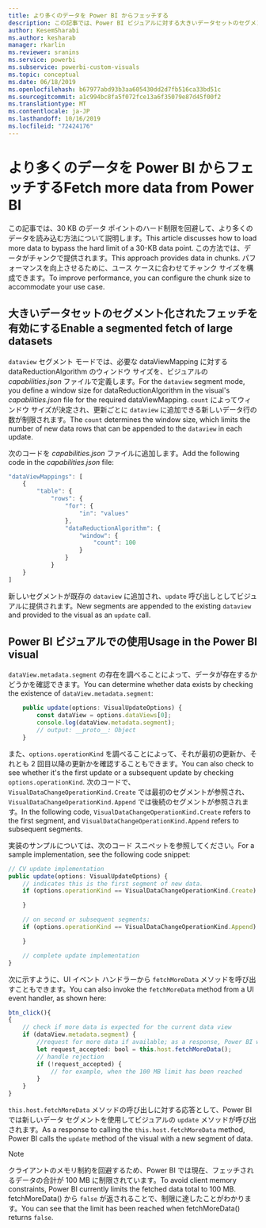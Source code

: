 ```yaml
---
title: より多くのデータを Power BI からフェッチする
description: この記事では、Power BI ビジュアルに対する大きいデータセットのセグメント化されたフェッチを有効にする方法を説明します。
author: KesemSharabi
ms.author: kesharab
manager: rkarlin
ms.reviewer: sranins
ms.service: powerbi
ms.subservice: powerbi-custom-visuals
ms.topic: conceptual
ms.date: 06/18/2019
ms.openlocfilehash: b67977abd93b3aa605430dd2d7fb516ca33bd51c
ms.sourcegitcommit: a1c994bc8fa5f072fce13a6f35079e87d45f00f2
ms.translationtype: MT
ms.contentlocale: ja-JP
ms.lasthandoff: 10/16/2019
ms.locfileid: "72424176"
---
```

# <a name="fetch-more-data-from-power-bi"></a><span data-ttu-id="22ad1-103">より多くのデータを Power BI からフェッチする</span><span class="sxs-lookup"><span data-stu-id="22ad1-103">Fetch more data from Power BI</span></span>

<span data-ttu-id="22ad1-104">この記事では、30 KB のデータ ポイントのハード制限を回避して、より多くのデータを読み込む方法について説明します。</span><span class="sxs-lookup"><span data-stu-id="22ad1-104">This article discusses how to load more data to bypass the hard limit of a 30-KB data point.</span></span> <span data-ttu-id="22ad1-105">この方法では、データがチャンクで提供されます。</span><span class="sxs-lookup"><span data-stu-id="22ad1-105">This approach provides data in chunks.</span></span> <span data-ttu-id="22ad1-106">パフォーマンスを向上させるために、ユース ケースに合わせてチャンク サイズを構成できます。</span><span class="sxs-lookup"><span data-stu-id="22ad1-106">To improve performance, you can configure the chunk size to accommodate your use case.</span></span>  

## <a name="enable-a-segmented-fetch-of-large-datasets"></a><span data-ttu-id="22ad1-107">大きいデータセットのセグメント化されたフェッチを有効にする</span><span class="sxs-lookup"><span data-stu-id="22ad1-107">Enable a segmented fetch of large datasets</span></span>

<span data-ttu-id="22ad1-108">`dataview` セグメント モードでは、必要な dataViewMapping に対する dataReductionAlgorithm のウィンドウ サイズを、ビジュアルの *capabilities.json* ファイルで定義します。</span><span class="sxs-lookup"><span data-stu-id="22ad1-108">For the `dataview` segment mode, you define a window size for dataReductionAlgorithm in the visual's *capabilities.json* file for the required dataViewMapping.</span></span> <span data-ttu-id="22ad1-109">`count` によってウィンドウ サイズが決定され、更新ごとに `dataview` に追加できる新しいデータ行の数が制限されます。</span><span class="sxs-lookup"><span data-stu-id="22ad1-109">The `count` determines the window size, which limits the number of new data rows that can be appended to the `dataview` in each update.</span></span>

<span data-ttu-id="22ad1-110">次のコードを *capabilities.json* ファイルに追加します。</span><span class="sxs-lookup"><span data-stu-id="22ad1-110">Add the following code in the *capabilities.json* file:</span></span>

```typescript
"dataViewMappings": [
    {
        "table": {
            "rows": {
                "for": {
                    "in": "values"
                },
                "dataReductionAlgorithm": {
                    "window": {
                        "count": 100
                    }
                }
            }
    }
]
```

<span data-ttu-id="22ad1-111">新しいセグメントが既存の `dataview` に追加され、`update` 呼び出しとしてビジュアルに提供されます。</span><span class="sxs-lookup"><span data-stu-id="22ad1-111">New segments are appended to the existing `dataview` and provided to the visual as an `update` call.</span></span>

## <a name="usage-in-the-power-bi-visual"></a><span data-ttu-id="22ad1-112">Power BI ビジュアルでの使用</span><span class="sxs-lookup"><span data-stu-id="22ad1-112">Usage in the Power BI visual</span></span>

<span data-ttu-id="22ad1-113">`dataView.metadata.segment` の存在を調べることによって、データが存在するかどうかを確認できます。</span><span class="sxs-lookup"><span data-stu-id="22ad1-113">You can determine whether data exists by checking the existence of `dataView.metadata.segment`:</span></span>

```typescript
    public update(options: VisualUpdateOptions) {
        const dataView = options.dataViews[0];
        console.log(dataView.metadata.segment);
        // output: __proto__: Object
    }
```

<span data-ttu-id="22ad1-114">また、`options.operationKind` を調べることによって、それが最初の更新か、それとも 2 回目以降の更新かを確認することもできます。</span><span class="sxs-lookup"><span data-stu-id="22ad1-114">You can also check to see whether it's the first update or a subsequent update by checking `options.operationKind`.</span></span> <span data-ttu-id="22ad1-115">次のコードで、`VisualDataChangeOperationKind.Create` では最初のセグメントが参照され、`VisualDataChangeOperationKind.Append` では後続のセグメントが参照されます。</span><span class="sxs-lookup"><span data-stu-id="22ad1-115">In the following code, `VisualDataChangeOperationKind.Create` refers to the first segment, and `VisualDataChangeOperationKind.Append` refers to subsequent segments.</span></span>

<span data-ttu-id="22ad1-116">実装のサンプルについては、次のコード スニペットを参照してください。</span><span class="sxs-lookup"><span data-stu-id="22ad1-116">For a sample implementation, see the following code snippet:</span></span>

```typescript
// CV update implementation
public update(options: VisualUpdateOptions) {
    // indicates this is the first segment of new data.
    if (options.operationKind == VisualDataChangeOperationKind.Create) {

    }

    // on second or subsequent segments:
    if (options.operationKind == VisualDataChangeOperationKind.Append) {

    }

    // complete update implementation
}
```

<span data-ttu-id="22ad1-117">次に示すように、UI イベント ハンドラーから `fetchMoreData` メソッドを呼び出すこともできます。</span><span class="sxs-lookup"><span data-stu-id="22ad1-117">You can also invoke the `fetchMoreData` method from a UI event handler, as shown here:</span></span>

```typescript
btn_click(){
{
    // check if more data is expected for the current data view
    if (dataView.metadata.segment) {
        //request for more data if available; as a response, Power BI will call update method
        let request_accepted: bool = this.host.fetchMoreData();
        // handle rejection
        if (!request_accepted) {
            // for example, when the 100 MB limit has been reached
        }
    }
}
```

<span data-ttu-id="22ad1-118">`this.host.fetchMoreData` メソッドの呼び出しに対する応答として、Power BI では新しいデータ セグメントを使用してビジュアルの `update` メソッドが呼び出されます。</span><span class="sxs-lookup"><span data-stu-id="22ad1-118">As a response to calling the `this.host.fetchMoreData` method, Power BI calls the `update` method of the visual with a new segment of data.</span></span>

> [!NOTE]
> <span data-ttu-id="22ad1-119">クライアントのメモリ制約を回避するため、Power BI では現在、フェッチされるデータの合計が 100 MB に制限されています。</span><span class="sxs-lookup"><span data-stu-id="22ad1-119">To avoid client memory constraints, Power BI currently limits the fetched data total to 100 MB.</span></span> <span data-ttu-id="22ad1-120">fetchMoreData() から `false` が返されることで、制限に達したことがわかります。</span><span class="sxs-lookup"><span data-stu-id="22ad1-120">You can see that the limit has been reached when fetchMoreData() returns `false`.</span></span>
